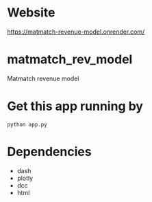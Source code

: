 # Website
https://matmatch-revenue-model.onrender.com/
# matmatch_rev_model
Matmatch revenue model

# Get this app running by 
```python app.py```

# Dependencies
- dash
- plotly
- dcc
- html

